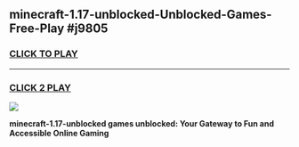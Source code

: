 
## minecraft-1.17-unblocked-Unblocked-Games-Free-Play #j9805
<h3>
<a href="https://us.freeplayer.one?title=minecraft-1.17-unblocked&ref=9M">CLICK TO PLAY</a></h3>
<hr>

<h3>
<a href="https://us.freeplayer.one?title=minecraft-1.17-unblocked&ref=9M">CLICK 2 PLAY</a>
  
</h3>

<a href="https://us.freeplayer.one?title=minecraft-1.17-unblocked&ref=9M"><img src="https://clearcache.store/games.png"></a>


**minecraft-1.17-unblocked games unblocked: Your Gateway to Fun and Accessible Online Gaming**
